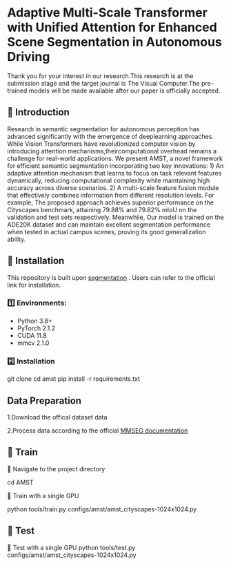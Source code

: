 # Adaptive Multi-Scale Transformer with Unified Attention for Enhanced Scene Segmentation in Autonomous Driving
Thank you for your interest in our research.This research is at the submission stage and the target journal is The Visual Computer.The pre-trained models will be made available after our paper is officially accepted.

## 📌 Introduction
Research in semantic segmentation for autonomous perception has advanced significantly with the emergence of deeplearning approaches. While Vision Transformers have revolutionized computer vision by introducing attention mechanisms,theircomputational overhead remains a challenge for real-world applications. We present AMST, a novel framework for efficient semantic segmentation incorporating two key innovations: 1) An adaptive attention mechanism that learns to focus on task relevant features dynamically, reducing computational complexity while maintaining high accuracy across diverse scenarios. 2) A multi-scale feature fusion module that effectively combines information from different resolution levels. For example, The proposed approach achieves superior performance on the Cityscapes benchmark, attaining 79.88% and 79.82% mIoU on the validation and test sets respectively. Meanwhile, Our model is trained on the ADE20K dataset and can maintain excellent segmentation performance when tested in actual campus scenes, proving its good generalization ability.
 
## 🚀 Installation
This repository is built upon [segmentation](https://github.com/open-mmlab/mmsegmentation) . Users can refer to the official link for installation. 

### 1️⃣ Environments:
- Python 3.8+
- PyTorch 2.1.2
- CUDA 11.8
- mmcv 2.1.0

### 2️⃣ Installation
git clone 
cd amst
pip install -r requirements.txt

##  Data Preparation
1.Download the offical dataset data

2.Process data according to the official [MMSEG documentation](https://mmsegmentation.readthedocs.io/zh-cn/latest/user_guides/2_dataset_prepare.html)

## 🚀 Train

🎯 Navigate to the project directory

cd AMST

🎯 Train with a single GPU

 python tools/train.py configs/amst/amst_cityscapes-1024x1024.py

## 🚀 Test
🎯 Test with a single GPU
 python tools/test.py configs/amst/amst_cityscapes-1024x1024.py


